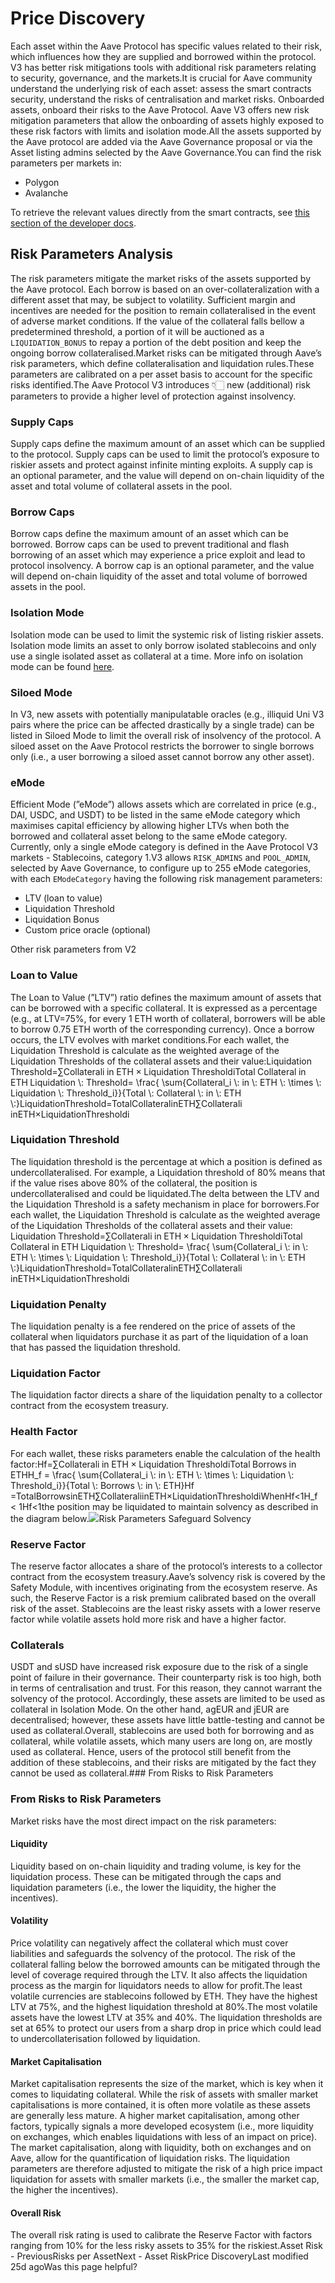 # Price Discovery

Each asset within the Aave Protocol has specific values related to their risk, which influences how they are supplied and borrowed within the protocol. V3 has better risk mitigations tools with additional risk parameters relating to security, governance, and the markets.It is crucial for Aave community understand the underlying risk of each asset: assess the smart contracts security, understand the risks of centralisation and market risks. Onboarded assets, onboard their risks to the Aave Protocol. Aave V3 offers new risk mitigation parameters that allow the onboarding of assets highly exposed to these risk factors with limits and isolation mode.All the assets supported by the Aave protocol are added via the Aave Governance proposal or via the Asset listing admins selected by the Aave Governance.You can find the risk parameters per markets in:

* ​Polygon​
* ​Avalanche​

To retrieve the relevant values directly from the smart contracts, see [this section of the developer docs](https://docs.aave.com/developers/the-core-protocol/lendingpool#getreservedata).

## Risk Parameters Analysis <a href="#risk-parameters-analysis" id="risk-parameters-analysis"></a>

The risk parameters mitigate the market risks of the assets supported by the Aave protocol. Each borrow is based on an over-collateralization with a different asset that may, be subject to volatility. Sufficient margin and incentives are needed for the position to remain collateralised in the event of adverse market conditions. If the value of the collateral falls bellow a predetermined threshold, a portion of it will be auctioned as a `LIQUIDATION_BONUS` to repay a portion of the debt position and keep the ongoing borrow collateralised.Market risks can be mitigated through Aave’s risk parameters, which define collateralisation and liquidation rules.These parameters are calibrated on a per asset basis to account for the specific risks identified.The Aave Protocol V3 introduces 👇🏻 new (additional) risk parameters to provide a higher level of protection against insolvency.

### Supply Caps <a href="#supply-caps" id="supply-caps"></a>

Supply caps define the maximum amount of an asset which can be supplied to the protocol. Supply caps can be used to limit the protocol’s exposure to riskier assets and protect against infinite minting exploits. A supply cap is an optional parameter, and the value will depend on on-chain liquidity of the asset and total volume of collateral assets in the pool.

### Borrow Caps <a href="#borrow-caps" id="borrow-caps"></a>

Borrow caps define the maximum amount of an asset which can be borrowed. Borrow caps can be used to prevent traditional and flash borrowing of an asset which may experience a price exploit and lead to protocol insolvency. A borrow cap is an optional parameter, and the value will depend on-chain liquidity of the asset and total volume of borrowed assets in the pool.

### Isolation Mode <a href="#isolation-mode" id="isolation-mode"></a>

Isolation mode can be used to limit the systemic risk of listing riskier assets. Isolation mode limits an asset to only borrow isolated stablecoins and only use a single isolated asset as collateral at a time. More info on isolation mode can be found [here](https://docs.aave.com/developers/whats-new/isolation-mode).

### Siloed Mode <a href="#siloed-mode" id="siloed-mode"></a>

In V3, new assets with potentially manipulatable oracles (e.g., illiquid Uni V3 pairs where the price can be affected drastically by a single trade) can be listed in Siloed Mode to limit the overall risk of insolvency of the protocol. A siloed asset on the Aave Protocol restricts the borrower to single borrows only (i.e., a user borrowing a siloed asset cannot borrow any other asset).

### eMode <a href="#emode" id="emode"></a>

Efficient Mode (”eMode”) allows assets which are correlated in price (e.g., DAI, USDC, and USDT) to be listed in the same eMode category which maximises capital efficiency by allowing higher LTVs when both the borrowed and collateral asset belong to the same eMode category. Currently, only a single eMode category is defined in the Aave Protocol V3 markets - Stablecoins, category 1.V3 allows `RISK_ADMINS` and `POOL_ADMIN`, selected by Aave Governance, to configure up to 255 eMode categories, with each `EModeCategory` having the following risk management parameters:

* LTV (loan to value)
* Liquidation Threshold
* Liquidation Bonus
* Custom price oracle (optional)

Other risk parameters from V2

### Loan to Value <a href="#loan-to-value" id="loan-to-value"></a>

The Loan to Value (”LTV”) ratio defines the maximum amount of assets that can be borrowed with a specific collateral. It is expressed as a percentage (e.g., at LTV=75%, for every 1 ETH worth of collateral, borrowers will be able to borrow 0.75 ETH worth of the corresponding currency). Once a borrow occurs, the LTV evolves with market conditions.For each wallet, the Liquidation Threshold is calculate as the weighted average of the Liquidation Thresholds of the collateral assets and their value:Liquidation Threshold=∑Collaterali in ETH × Liquidation ThresholdiTotal Collateral in ETH Liquidation \\: Threshold= \frac{ \sum{Collateral\_i \\: in \\: ETH \\: \times \\: Liquidation \\: Threshold\_i\}}{Total \\: Collateral \\: in \\: ETH \\:}LiquidationThreshold=TotalCollateralinETH∑Collaterali​inETH×LiquidationThresholdi​​​

### Liquidation Threshold <a href="#liquidation-threshold" id="liquidation-threshold"></a>

The liquidation threshold is the percentage at which a position is defined as undercollateralised. For example, a Liquidation threshold of 80% means that if the value rises above 80% of the collateral, the position is undercollateralised and could be liquidated.The delta between the LTV and the Liquidation Threshold is a safety mechanism in place for borrowers.For each wallet, the Liquidation Threshold is calculate as the weighted average of the Liquidation Thresholds of the collateral assets and their value:​Liquidation Threshold=∑Collaterali in ETH × Liquidation ThresholdiTotal Collateral in ETH Liquidation \\: Threshold= \frac{ \sum{Collateral\_i \\: in \\: ETH \\: \times \\: Liquidation \\: Threshold\_i\}}{Total \\: Collateral \\: in \\: ETH \\:}LiquidationThreshold=TotalCollateralinETH∑Collaterali​inETH×LiquidationThresholdi​​​

### Liquidation Penalty <a href="#liquidation-penalty" id="liquidation-penalty"></a>

The liquidation penalty is a fee rendered on the price of assets of the collateral when liquidators purchase it as part of the liquidation of a loan that has passed the liquidation threshold.

### Liquidation Factor <a href="#liquidation-factor" id="liquidation-factor"></a>

The liquidation factor directs a share of the liquidation penalty to a collector contract from the ecosystem treasury.

### Health Factor <a href="#health-factor" id="health-factor"></a>

For each wallet, these risks parameters enable the calculation of the health factor:​Hf=∑Collaterali in ETH × Liquidation ThresholdiTotal Borrows in ETHH\_f = \frac{ \sum{Collateral\_i \\: in \\: ETH \\: \times \\: Liquidation \\: Threshold\_i\}}{Total \\: Borrows \\: in \\: ETH}Hf​=TotalBorrowsinETH∑Collaterali​inETH×LiquidationThresholdi​​​WhenHf<1H\_f < 1Hf​<1the position may be liquidated to maintain solvency as described in the diagram below.![](https://2799188404-files.gitbook.io/\~/files/v0/b/gitbook-x-prod.appspot.com/o/spaces%2FM461RIpPJtxorCmyT5lV%2Fuploads%2Fgit-blob-367d7b192fe48256ace14c685c5feb8dcc91db81%2FRisk%20-%20Alexandra%402x.jpg?alt=media)Risk Parameters Safeguard Solvency

### Reserve Factor <a href="#reserve-factor" id="reserve-factor"></a>

The reserve factor allocates a share of the protocol’s interests to a collector contract from the ecosystem treasury.Aave’s solvency risk is covered by the Safety Module, with incentives originating from the ecosystem reserve. As such, the Reserve Factor is a risk premium calibrated based on the overall risk of the asset. Stablecoins are the least risky assets with a lower reserve factor while volatile assets hold more risk and have a higher factor.

### Collaterals <a href="#collaterals" id="collaterals"></a>

USDT and sUSD have increased risk exposure due to the risk of a single point of failure in their governance. Their counterparty risk is too high, both in terms of centralisation and trust. For this reason, they cannot warrant the solvency of the protocol. Accordingly, these assets are limited to be used as collateral in Isolation Mode. On the other hand, agEUR and jEUR are decentralised; however, these assets have little battle-testing and cannot be used as collateral.Overall, stablecoins are used both for borrowing and as collateral, while volatile assets, which many users are long on, are mostly used as collateral. Hence, users of the protocol still benefit from the addition of these stablecoins, and their risks are mitigated by the fact they cannot be used as collateral.### From Risks to Risk Parameters

### From Risks to Risk Parameters <a href="#from-risks-to-risk-parameters" id="from-risks-to-risk-parameters"></a>

Market risks have the most direct impact on the risk parameters:

#### Liquidity <a href="#liquidity" id="liquidity"></a>

Liquidity based on on-chain liquidity and trading volume, is key for the liquidation process. These can be mitigated through the caps and liquidation parameters (i.e., the lower the liquidity, the higher the incentives).

#### Volatility <a href="#volatility" id="volatility"></a>

Price volatility can negatively affect the collateral which must cover liabilities and safeguards the solvency of the protocol. The risk of the collateral falling below the borrowed amounts can be mitigated through the level of coverage required through the LTV. It also affects the liquidation process as the margin for liquidators needs to allow for profit.The least volatile currencies are stablecoins followed by ETH. They have the highest LTV at 75%, and the highest liquidation threshold at 80%.The most volatile assets have the lowest LTV at 35% and 40%. The liquidation thresholds are set at 65% to protect our users from a sharp drop in price which could lead to undercollaterisation followed by liquidation.

#### Market Capitalisation <a href="#market-capitalisation" id="market-capitalisation"></a>

Market capitalisation represents the size of the market, which is key when it comes to liquidating collateral. While the risk of assets with smaller market capitalisations is more contained, it is often more volatile as these assets are generally less mature. A higher market capitalisation, among other factors, typically signals a more developed ecosystem (i.e., more liquidity on exchanges, which enables liquidations with less of an impact on price). The market capitalisation, along with liquidity, both on exchanges and on Aave, allow for the quantification of liquidation risks. The liquidation parameters are therefore adjusted to mitigate the risk of a high price impact liquidation for assets with smaller markets (i.e., the smaller the market cap, the higher the incentives).

#### Overall Risk <a href="#overall-risk" id="overall-risk"></a>

The overall risk rating is used to calibrate the Reserve Factor with factors ranging from 10% for the less risky assets to 35% for the riskiest.Asset Risk - PreviousRisks per AssetNext - Asset RiskPrice DiscoveryLast modified 25d agoWas this page helpful?
